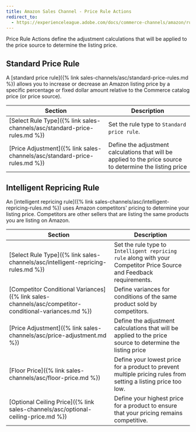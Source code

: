 ```yaml
---
title: Amazon Sales Channel - Price Rule Actions
redirect_to:
  - https://experienceleague.adobe.com/docs/commerce-channels/amazon/rules/pricing-rules/pricing-rule-actions.html
---
```


Price Rule Actions define the adjustment calculations that will be applied to the price source to determine the listing price.

## Standard Price Rule

A [standard price rule]({% link sales-channels/asc/standard-price-rules.md %}) allows you to increase or decrease an Amazon listing price by a specific percentage or fixed dollar amount relative to the Commerce catalog price (or price source).

|Section|Description|
|--- |--- |
|[Select Rule Type]({% link sales-channels/asc/standard-price-rules.md %})|Set the rule type to `Standard price rule`.|
|[Price Adjustment]({% link sales-channels/asc/standard-price-rules.md %})|Define the adjustment calculations that will be applied to the price source to determine the listing price|

## Intelligent Repricing Rule

An [intelligent repricing rule]({% link sales-channels/asc/intelligent-repricing-rules.md %}) uses Amazon competitors' pricing to determine your listing price. Competitors are other sellers that are listing the same products you are listing on Amazon.

|Section|Description|
|--- |--- |
|[Select Rule Type]({% link sales-channels/asc/intelligent-repricing-rules.md %})|Set the rule type to `Intelligent repricing rule` along with your Competitor Price Source and Feedback requirements.|
|[Competitor Conditional Variances]({% link sales-channels/asc/competitor-conditional-variances.md %})|Define variances for conditions of the same product sold by competitors.|
|[Price Adjustment]({% link sales-channels/asc/price-adjustment.md %})|Define the adjustment calculations that will be applied to the price source to determine the listing price|
|[Floor Price]({% link sales-channels/asc/floor-price.md %})|Define your lowest price for a product to prevent multiple pricing rules from setting a listing price too low.|
|[Optional Ceiling Price]({% link sales-channels/asc/optional-ceiling-price.md %})|Define your highest price for a product to ensure that your pricing remains competitive.|
